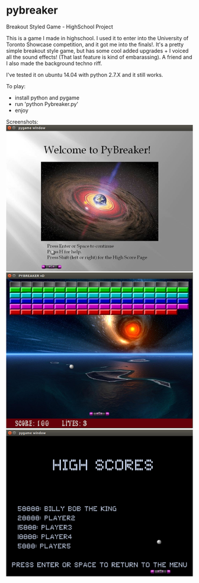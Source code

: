 pybreaker
=====

Breakout Styled Game - HighSchool Project

This is a game I made in highschool.  I used it to enter into the University of Toronto Showcase competition, and it got me into the finals!.  It's a pretty simple breakout style game, but has some cool added upgrades + I voiced all the sound effects! (That last feature is kind of embarassing).  A friend and I also made the background techno riff.   

I've tested it on ubuntu 14.04 with python 2.7.X and it still works.

To play:

- install python and pygame
- run 'python Pybreaker.py'
- enjoy

Screenshots:
![Alt text](/Screenshots/pybreaker-menu.png)
![Alt text](/Screenshots/pybreaker-game.png)
![Alt text](/Screenshots/pybreaker-scores.png)
